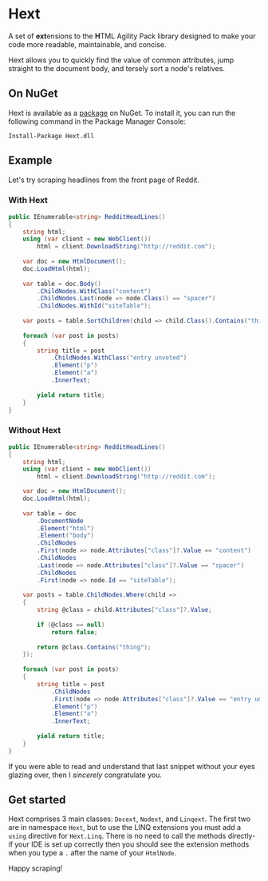 # Hext
A set of **ext**ensions to the **H**TML Agility Pack library designed to make your code more readable, maintainable, and concise.

Hext allows you to quickly find the value of common attributes, jump straight to the document body, and tersely sort a node's relatives.

## On NuGet

Hext is available as a [package](https://www.nuget.org/packages/Hext.dll/) on NuGet. To install it, you can run the following command in the Package Manager Console:

    Install-Package Hext.dll

## Example
Let's try scraping headlines from the front page of Reddit.

### With Hext

```csharp
public IEnumerable<string> RedditHeadLines()
{
    string html;
    using (var client = new WebClient())
        html = client.DownloadString("http://reddit.com");
    
    var doc = new HtmlDocument();
    doc.LoadHtml(html);
    
    var table = doc.Body()
        .ChildNodes.WithClass("content")
        .ChildNodes.Last(node => node.Class() == "spacer")
        .ChildNodes.WithId("siteTable");
    
    var posts = table.SortChildren(child => child.Class().Contains("thing"));
    
    foreach (var post in posts)
    {
        string title = post
            .ChildNodes.WithClass("entry unvoted")
            .Element("p")
            .Element("a")
            .InnerText;
        
        yield return title;
    }
}
```

### Without Hext

```csharp
public IEnumerable<string> RedditHeadLines()
{
    string html;
    using (var client = new WebClient())
        html = client.DownloadString("http://reddit.com");

    var doc = new HtmlDocument();
    doc.LoadHtml(html);
    
    var table = doc
        .DocumentNode
        .Element("html")
        .Element("body")
        .ChildNodes
        .First(node => node.Attributes["class"]?.Value == "content")
        .ChildNodes
        .Last(node => node.Attributes["class"]?.Value == "spacer")
        .ChildNodes
        .First(node => node.Id == "siteTable");
    
    var posts = table.ChildNodes.Where(child =>
    {
        string @class = child.Attributes["class"]?.Value;
        
        if (@class == null)
            return false;
        
        return @class.Contains("thing");
    });
    
    foreach (var post in posts)
    {
        string title = post
            .ChildNodes
            .First(node => node.Attributes["class"]?.Value == "entry unvoted")
            .Element("p")
            .Element("a")
            .InnerText;
        
        yield return title;
    }
}
```

If you were able to read and understand that last snippet without your eyes glazing over, then I *sincerely* congratulate you.

## Get started

Hext comprises 3 main classes: `Docext`, `Nodext`, and `Linqext`. The first two are in namespace `Hext`, but to use the LINQ extensions you must add a `using` directive for `Hext.Linq`. There is no need to call the methods directly- if your IDE is set up correctly then you should see the extension methods when you type a `.` after the name of your `HtmlNode`.

Happy scraping!
